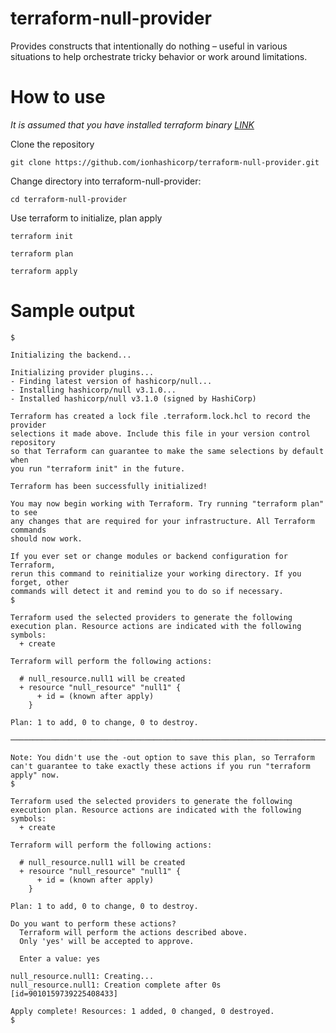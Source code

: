 # terraform-null-provider
Provides constructs that intentionally do nothing – useful in various situations to help orchestrate tricky behavior or work around limitations.

# How to use
_It is assumed that you have installed terraform binary [LINK](https://learn.hashicorp.com/tutorials/terraform/install-cli)_

Clone the repository
```
git clone https://github.com/ionhashicorp/terraform-null-provider.git
```

Change directory into terraform-null-provider:
```
cd terraform-null-provider
```

Use terraform to initialize, plan apply
```
terraform init
```
```
terraform plan
```
```
terraform apply
```

# Sample output

```
$

Initializing the backend...

Initializing provider plugins...
- Finding latest version of hashicorp/null...
- Installing hashicorp/null v3.1.0...
- Installed hashicorp/null v3.1.0 (signed by HashiCorp)

Terraform has created a lock file .terraform.lock.hcl to record the provider
selections it made above. Include this file in your version control repository
so that Terraform can guarantee to make the same selections by default when
you run "terraform init" in the future.

Terraform has been successfully initialized!

You may now begin working with Terraform. Try running "terraform plan" to see
any changes that are required for your infrastructure. All Terraform commands
should now work.

If you ever set or change modules or backend configuration for Terraform,
rerun this command to reinitialize your working directory. If you forget, other
commands will detect it and remind you to do so if necessary.
$

Terraform used the selected providers to generate the following execution plan. Resource actions are indicated with the following symbols:
  + create

Terraform will perform the following actions:

  # null_resource.null1 will be created
  + resource "null_resource" "null1" {
      + id = (known after apply)
    }

Plan: 1 to add, 0 to change, 0 to destroy.

───────────────────────────────────────────────────────────────────────────────────────────────────────────────────────────────────────────────────────────────────────────────────

Note: You didn't use the -out option to save this plan, so Terraform can't guarantee to take exactly these actions if you run "terraform apply" now.
$

Terraform used the selected providers to generate the following execution plan. Resource actions are indicated with the following symbols:
  + create

Terraform will perform the following actions:

  # null_resource.null1 will be created
  + resource "null_resource" "null1" {
      + id = (known after apply)
    }

Plan: 1 to add, 0 to change, 0 to destroy.

Do you want to perform these actions?
  Terraform will perform the actions described above.
  Only 'yes' will be accepted to approve.

  Enter a value: yes

null_resource.null1: Creating...
null_resource.null1: Creation complete after 0s [id=9010159739225408433]

Apply complete! Resources: 1 added, 0 changed, 0 destroyed.
$
```
